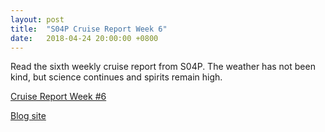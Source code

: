 ```yaml
---
layout: post
title:  "S04P Cruise Report Week 6"
date:   2018-04-24 20:00:00 +0800
---
```

<style>
img + em {
 text-align: justify;
 display: block;
 padding-left: 2em;
 padding-right: 2em;
}
</style>
Read the sixth weekly cruise report from S04P. The weather has not been kind, but science continues and spirits remain high. 

[Cruise Report Week #6](https://usgoship.ucsd.edu/files/reports/2018_s04p/S04P_Weekly_report_6.pdf)

[Blog site](http://usgoship-s04p2018.blogspot.com)

<!--more-->
